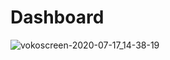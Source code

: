 # Dashboard

![vokoscreen-2020-07-17_14-38-19](https://user-images.githubusercontent.com/59787504/87768383-bf84d280-c83b-11ea-8b76-86942a47ca67.gif)
